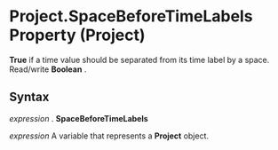 
# Project.SpaceBeforeTimeLabels Property (Project)

 **True** if a time value should be separated from its time label by a space. Read/write **Boolean** .


## Syntax

 _expression_ . **SpaceBeforeTimeLabels**

 _expression_ A variable that represents a **Project** object.

